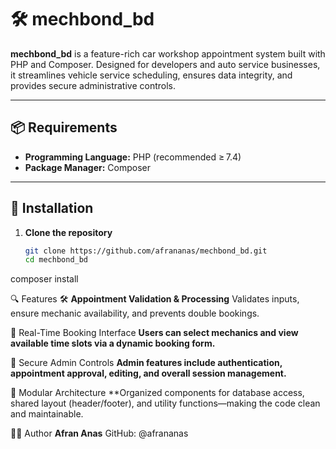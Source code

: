# 🛠️ mechbond_bd

**mechbond_bd** is a feature-rich car workshop appointment system built with PHP and Composer. Designed for developers and auto service businesses, it streamlines vehicle service scheduling, ensures data integrity, and provides secure administrative controls.

---

## 📦 Requirements

- **Programming Language:** PHP (recommended ≥ 7.4)
- **Package Manager:** Composer

---

## 🚀 Installation

1. **Clone the repository**
   ```bash
   git clone https://github.com/afrananas/mechbond_bd.git
   cd mechbond_bd
composer install

🔍 Features
🛠️ **Appointment Validation & Processing**
Validates inputs, ensure mechanic availability, and prevents double bookings.

🚗 Real-Time Booking Interface
**Users can select mechanics and view available time slots via a dynamic booking form.**


🔐 Secure Admin Controls
**Admin features include authentication, appointment approval, editing, and overall session management.**

🧩 Modular Architecture
**Organized components for database access, shared layout (header/footer), and utility functions—making the code clean and maintainable.


👨‍💻 Author
**Afran Anas**
GitHub: @afrananas
